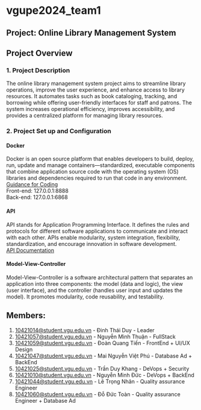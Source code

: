 # vgupe2024_team1
## Project: Online Library Management System
## Project Overview
### 1. Project Description
The online library management system project aims to streamline library operations, improve the user experience, and enhance access to library resources. It automates tasks such as book cataloging, tracking, and borrowing while offering user-friendly interfaces for staff and patrons. The system increases operational efficiency, improves accessibility, and provides a centralized platform for managing library resources.
### 2. Project Set up and Configuration
#### **Docker** 
 Docker is an open source platform that enables developers to build, deploy, run, update and manage containers—standardized, executable components that combine application source code with the operating system (OS) libraries and dependencies required to run that code in any environment. <br>
[Guidance for Coding]( https://gitlab.com/galvdat/vgu_tinyprojects/pe2024/vgupe2024_team1/-/wikis/Implementation/Guidance-For-Coding) <br>
Front-end: 127.0.0.1:8888 <br>
Back-end: 127.0.0.1:6868 <br>
 #### **API**
 API stands for Application Programming Interface. It defines the rules and protocols for different software applications to communicate and interact with each other. APIs enable modularity, system integration, flexibility, standardization, and encourage innovation in software development. <br>
[API Documentation](https://app.swaggerhub.com/apis/10421014/tets/1.0.0#)
#### **Model-View-Controller**
 Model-View-Controller is a software architectural pattern that separates an application into three components: the model (data and logic), the view (user interface), and the controller (handles user input and updates the model). It promotes modularity, code reusability, and testability.

## Members:
1. 10421014@student.vgu.edu.vn - Đinh Thái Duy - Leader
2. 10421057@student.vgu.edu.vn - Nguyễn Minh Thuận - FullStack
3. 10421059@student.vgu.edu.vn - Đoàn Quang Tiến - FrontEnd + UI/UX Design
4. 10421047@student.vgu.edu.vn - Mai Nguyễn Việt Phú - Database Ad + BackEnd
5. 10421025@student.vgu.edu.vn - Trần Duy Khang - DeVops + Security
6. 10421010@student.vgu.edu.vn - Nguyễn Minh Đức - DeVops + BackEnd
7. 10421044@student.vgu.edu.vn - Lê Trọng Nhân - Quality assurance Engineer
8. 10421060@student.vgu.edu.vn - Đỗ Đức Toàn - Quality assurance Engineer + Database Ad
